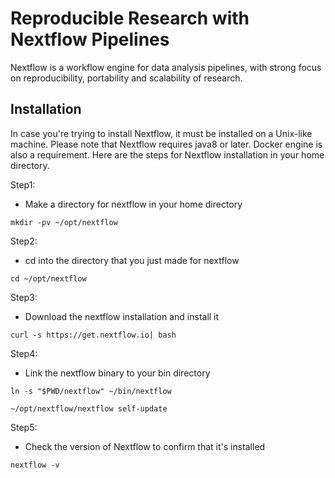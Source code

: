 # Reproducible Research with Nextflow Pipelines
Nextflow is a workflow engine for data analysis pipelines, with strong focus on reproducibility, portability and scalability of research.

## Installation

In case you're trying to install Nextflow, it must be installed on a Unix-like machine. Please note that Nextflow requires java8 or later. Docker engine is also a requirement.
Here are the steps for Nextflow installation in your home directory.

Step1:
- Make a directory for nextflow in your home directory
```
mkdir -pv ~/opt/nextflow
```

Step2:
- cd into the directory that you just made for nextflow
```
cd ~/opt/nextflow
```

Step3:
- Download the nextflow installation and install it
```
curl -s https://get.nextflow.io| bash
```

Step4:
- Link the nextflow binary to your bin directory
```
ln -s "$PWD/nextflow" ~/bin/nextflow

~/opt/nextflow/nextflow self-update
```

Step5:
- Check the version of Nextflow to confirm that it's installed
```
nextflow -v
```

